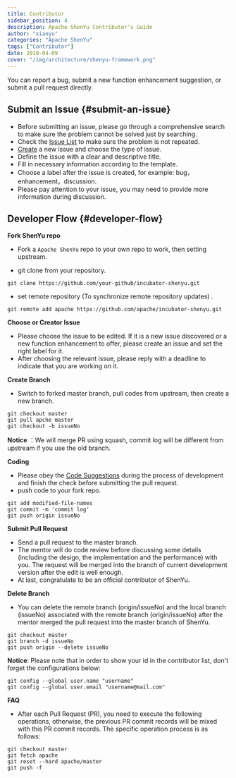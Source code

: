 ```yaml
---
title: Contributor
sidebar_position: 4
description: Apache ShenYu Contributor's Guide
author: "xiaoyu"
categories: "Apache ShenYu"
tags: ["Contributor"]
date: 2019-04-09
cover: "/img/architecture/shenyu-framework.png"
---
```



You can report a bug, submit a new function enhancement suggestion, or submit a pull request directly.

## Submit an Issue {#submit-an-issue}

- Before submitting an issue, please go through a comprehensive search to make sure the problem cannot be solved just by searching.
- Check the [Issue List](https://github.com/apache/incubator-shenyu/issues) to make sure the problem is not repeated.
- [Create](https://github.com/apache/incubator-shenyu/issues/new/choose) a new issue and choose the type of issue.
- Define the issue with a clear and descriptive title.
- Fill in necessary information according to the template.
- Choose a label after the issue is created, for example: bug，enhancement，discussion.
- Please pay attention to your issue, you may need to provide more information during discussion.

## Developer Flow {#developer-flow}

**Fork ShenYu repo**

- Fork a `Apache ShenYu` repo to your own repo to work, then setting upstream.

* git clone from your repository.

```shell
git clone https://github.com/your-github/incubator-shenyu.git
```

* set remote repository (To synchronize remote repository updates) .

```shell
git remote add apache https://github.com/apache/incubator-shenyu.git
```

**Choose or Creator Issue**

- Please choose the issue to be edited. If it is a new issue discovered or a new function enhancement to offer, please create an issue and set the right label for it.
- After choosing the relevant issue, please reply with a deadline to indicate that you are working on it.

**Create Branch**

- Switch to forked master branch, pull codes from upstream, then create a new branch.

```shell
git checkout master
git pull apche master
git checkout -b issueNo
```

**Notice** ：We will merge PR using squash, commit log will be different from upstream if you use the old branch.

**Coding**

- Please obey the [Code Suggestions](/community/code-suggestions) during the process of development and finish the check before submitting the pull request.
- push code to your fork repo.

```shell
git add modified-file-names
git commit -m 'commit log'
git push origin issueNo
```

**Submit Pull Request**

- Send a pull request to the master branch.
- The mentor will do code review before discussing some details (including the design, the implementation and the performance) with you. The request will be merged into the branch of current development version after the edit is well enough.
- At last, congratulate to be an official contributor of ShenYu.

**Delete Branch**

- You can delete the remote branch (origin/issueNo) and the local branch (issueNo) associated with the remote branch (origin/issueNo) after the mentor merged the pull request into the master branch of ShenYu.

```shell
git checkout master
git branch -d issueNo
git push origin --delete issueNo
```

**Notice**:  Please note that in order to show your id in the contributor list, don't forget the configurations below:

```shell
git config --global user.name "username"
git config --global user.email "username@mail.com"
```

**FAQ**

- After each Pull Request (PR), you need to execute the following operations, otherwise, the previous PR commit records will be mixed with this PR commit records. The specific operation process is as follows:

```shell
git checkout master
git fetch apache
git reset --hard apache/master
git push -f
```
